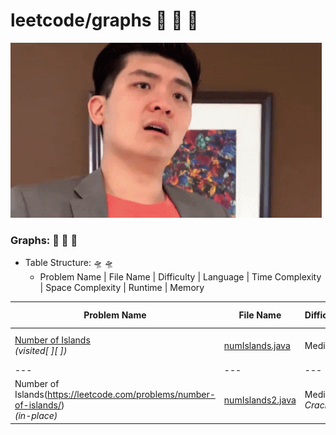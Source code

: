 # leetcode/graphs :space_invader:	:space_invader:	:space_invader:	
![](https://github.com/guillermobermejo/leetcode/blob/main/f.gif)
### Graphs: :space_invader:	:space_invader:	:space_invader:	
- Table Structure: :flying_saucer: :flying_saucer:
  - Problem Name | File Name | Difficulty | Language | Time Complexity | Space Complexity | Runtime | Memory

|Problem Name|File Name|Difficulty|Language|Time Complexity|Space Complexity|Runtime|Memory|
|---|---|---|---|---|---|---|---|
|[Number of Islands](https://leetcode.com/problems/number-of-islands/)<br/>*(visited[ ][ ])*|[numIslands.java](https://github.com/guillermobermejo/leetcode/blob/main/graphs/numIslands.java)|Medium|Java|O(n*m)|O(n*m)|4ms<br/>(Beats 48.62%)|48.1mb<br/>(Beats 99.82%)|
|---|---|---|---|---|---|---|---|
|Number of Islands(https://leetcode.com/problems/number-of-islands/)<br/>*(in-place)*|[numIslands2.java](https://github.com/guillermobermejo/leetcode/blob/main/graphs/numIslands2.java)|Medium<br/>*Cracked*|Java|O(n*m)|O(n*m)|3ms<br/>(Beats 87.08%)|48.1mb<br/>(Beats 79.09%)|
